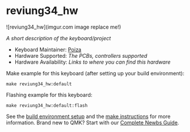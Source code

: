 # reviung34_hw

![reviung34_hw](imgur.com image replace me!)

*A short description of the keyboard/project*

* Keyboard Maintainer: [Poiza](https://github.com/yourusername)
* Hardware Supported: *The PCBs, controllers supported*
* Hardware Availability: *Links to where you can find this hardware*

Make example for this keyboard (after setting up your build environment):

    make reviung34_hw:default

Flashing example for this keyboard:

    make reviung34_hw:default:flash

See the [build environment setup](https://docs.qmk.fm/#/getting_started_build_tools) and the [make instructions](https://docs.qmk.fm/#/getting_started_make_guide) for more information. Brand new to QMK? Start with our [Complete Newbs Guide](https://docs.qmk.fm/#/newbs).
